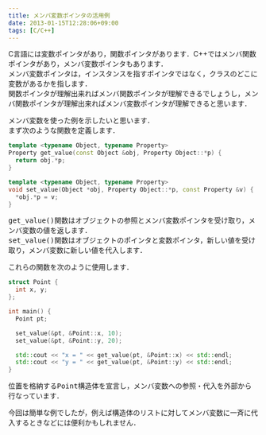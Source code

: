 ```yaml
---
title: メンバ変数ポインタの活用例
date: 2013-01-15T12:28:06+09:00
tags: [C/C++]
---
```


C言語には変数ポインタがあり，関数ポインタがあります．C\+\+ではメンバ関数ポインタがあり，メンバ変数ポインタもあります．  
メンバ変数ポインタは，インスタンスを指すポインタではなく，クラスのどこに変数があるかを指します．  
関数ポインタが理解出来ればメンバ関数ポインタが理解できるでしょうし，メンバ関数ポインタが理解出来ればメンバ変数ポインタが理解できると思います．

メンバ変数を使った例を示したいと思います．  
まず次のような関数を定義します．

```cpp
template <typename Object, typename Property>
Property get_value(const Object &obj, Property Object::*p) {
  return obj.*p;
}

template <typename Object, typename Property>
void set_value(Object *obj, Property Object::*p, const Property &v) {
  *obj.*p = v;
}
```

<span style="font-family:monospace">get_value()</span>関数はオブジェクトの参照とメンバ変数ポインタを受け取り，メンバ変数の値を返します．  
<span style="font-family:monospace">set_value()</span>関数はオブジェクトのポインタと変数ポインタ，新しい値を受け取り，メンバ変数に新しい値を代入します．

これらの関数を次のように使用します．

```cpp
struct Point {
  int x, y;
};

int main() {
  Point pt;

  set_value(&pt, &Point::x, 10);
  set_value(&pt, &Point::y, 20);

  std::cout << "x = " << get_value(pt, &Point::x) << std::endl;
  std::cout << "y = " << get_value(pt, &Point::y) << std::endl;
}
```

位置を格納する<span style="font-family:monospace">Point</span>構造体を宣言し，メンバ変数への参照・代入を外部から行なっています．

今回は簡単な例でしたが，例えば構造体のリストに対してメンバ変数に一斉に代入するときなどには便利かもしれません．

